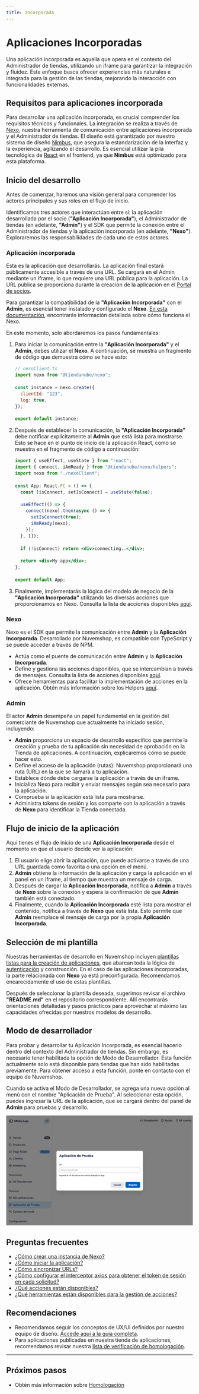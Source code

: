 ```yaml
---
title: Incorporada
---
```


# Aplicaciones Incorporadas

Una aplicación incorporada es aquella que opera en el contexto del Administrador de tiendas, utilizando un iframe para garantizar la integración y fluidez. Este enfoque busca ofrecer experiencias más naturales e integrada para la gestión de las tiendas, mejorando la interacción con funcionalidades externas.

## Requisitos para aplicaciones incorporada

Para desarrollar una aplicación incorporada, es crucial comprender los requisitos técnicos y funcionales. La integración se realiza a través de [Nexo](../developer-tools//nexo.md), nuestra herramienta de comunicación entre aplicaciones incorporada y el Administrador de tiendas. El diseño está garantizado por nuestro sistema de diseño [Nimbus](../developer-tools/nimbus.md), que asegura la estandarización de la interfaz y la experiencia, agilizando el desarrollo. Es esencial utilizar la pila tecnológica de [React](https://react.dev) en el frontend, ya que **Nimbus** está optimizado para esta plataforma.

## Inicio del desarrollo

Antes de comenzar, haremos una visión general para comprender los actores principales y sus roles en el flujo de inicio.

Identificamos tres actores que interactúan entre sí: la aplicación desarrollada por el socio (**"Aplicación Incorporada"**), el Administrador de tiendas (en adelante, **"Admin"**) y el SDK que permite la conexión entre el Administrador de tiendas y la aplicación incorporada (en adelante, **"Nexo"**). Exploraremos las responsabilidades de cada uno de estos actores.

### Aplicación incorporada

Esta es la aplicación que desarrollarás. La aplicación final estará públicamente accesible a través de una URL. Se cargará en el Admin mediante un iframe, lo que requiere una URL pública para la aplicación. La URL pública se proporciona durante la creación de la aplicación en el [Portal de socios](https://partners.nuvemshop.com.br).

Para garantizar la compatibilidad de la **"Aplicación Incorporada"** con el **Admin**, es esencial tener instalado y configurado el **Nexo**. [En esta documentación](../developer-tools//nexo.md), encontrarás información detallada sobre cómo funciona el Nexo.

En este momento, solo abordaremos los pasos fundamentales:

1. Para iniciar la comunicación entre la **"Aplicación Incorporada"** y el **Admin**, debes utilizar el **Nexo**. A continuación, se muestra un fragmento de código que demuestra cómo se hace esto:

   ```jsx
   // nexoClient.ts
   import nexo from "@tiendanube/nexo";

   const instance = nexo.create({
     clientId: "123",
     log: true,
   });

   export default instance;
   ```

2. Después de establecer la comunicación, la **"Aplicación Incorporada"** debe notificar explícitamente al **Admin** que está lista para mostrarse. Esto se hace en el punto de inicio de la aplicación React, como se muestra en el fragmento de código a continuación:

   ```jsx
   import { useEffect, useState } from "react";
   import { connect, iAmReady } from "@tiendanube/nexo/helpers";
   import nexo from "./nexoClient";

   const App: React.FC = () => {
     const [isConnect, setIsConnect] = useState(false);

     useEffect(() => {
       connect(nexo).then(async () => {
         setIsConnect(true);
         iAmReady(nexo);
       });
     }, []);

     if (!isConnect) return <div>connecting..</div>;

     return <div>My app</div>;
   };

   export default App;
   ```

3. Finalmente, implementarás la lógica del modelo de negocio de la **"Aplicación Incorporada"** utilizando las diversas acciones que proporcionamos en Nexo. Consulta la lista de acciones disponibles [aquí](../developer-tools/nexo.md#actions).

### Nexo

Nexo es el SDK que permite la comunicación entre **Admin** y la **Aplicación Incorporada**. Desarrollado por Nuvemshop, es compatible con TypeScript y se puede acceder a través de NPM.

- Actúa como el puente de comunicación entre **Admin** y la **Aplicación Incorporada**.
- Define y gestiona las acciones disponibles, que se intercambian a través de mensajes. Consulta la lista de acciones disponibles [aquí](../developer-tools/nexo.md#actions).
- Ofrece herramientas para facilitar la implementación de acciones en la aplicación. Obtén más información sobre los Helpers [aquí](../developer-tools/nexo.md#helpers).

### Admin

El actor **Admin** desempeña un papel fundamental en la gestión del comerciante de Nuvemshop que actualmente ha iniciado sesión, incluyendo:

- **Admin** proporciona un espacio de desarrollo específico que permite la creación y prueba de tu aplicación sin necesidad de aprobación en la Tienda de aplicaciones. A continuación, explicaremos cómo se puede hacer esto.
- Define el acceso de la aplicación (rutas): Nuvemshop proporcionará una ruta (URL) en la que se llamará a tu aplicación.
- Establece dónde debe cargarse la aplicación a través de un iframe.
- Inicializa Nexo para recibir y enviar mensajes según sea necesario para la aplicación.
- Comprueba si la aplicación está lista para mostrarse.
- Administra tokens de sesión y los comparte con la aplicación a través de **Nexo** para identificar la Tienda conectada.

## Flujo de inicio de la aplicación

Aquí tienes el flujo de inicio de una **Aplicación Incorporada** desde el momento en que el usuario decide ver la aplicación:

1. El usuario elige abrir la aplicación, que puede activarse a través de una URL guardada como favorita o una opción en el menú.
2. **Admin** obtiene la información de la aplicación y carga la aplicación en el panel en un iframe, al tiempo que muestra un mensaje de carga.
3. Después de cargar la **Aplicación Incorporada**, notifica a **Admin** a través de **Nexo** sobre la conexión y espera la confirmación de que **Admin** también está conectado.
4. Finalmente, cuando la **Aplicación Incorporada** esté lista para mostrar el contenido, notifica a través de **Nexo** que está lista. Esto permite que **Admin** reemplace el mensaje de carga por la propia **Aplicación Incorporada**.

## Selección de mi plantilla

Nuestras herramientas de desarrollo en Nuvemshop incluyen [plantillas listas para la creación de aplicaciones](../developer-tools/templates#tipos-de-template), que abarcan toda la lógica de [autenticación](../applications/overview#autenticando-seu-aplicativo) y construcción. En el caso de las aplicaciones incorporadas, la parte relacionada con **Nexo** ya está preconfigurada. Recomendamos encarecidamente el uso de estas plantillas.

Después de seleccionar la plantilla deseada, sugerimos revisar el archivo **"README.md"** en el repositorio correspondiente. Allí encontrarás orientaciones detalladas y pasos prácticos para aprovechar al máximo las capacidades ofrecidas por nuestros modelos de desarrollo.

## Modo de desarrollador

Para probar y desarrollar tu Aplicación Incorporada, es esencial hacerlo dentro del contexto del Administrador de tiendas. Sin embargo, es necesario tener habilitada la opción de Modo de Desarrollador. Esta función actualmente solo está disponible para tiendas que han sido habilitadas previamente. Para obtener acceso a esta función, ponte en contacto con el equipo de Nuvemshop.

Cuando se activa el Modo de Desarrollador, se agrega una nueva opción al menú con el nombre "Aplicación de Prueba". Al seleccionar esta opción, puedes ingresar la URL de la aplicación, que se cargará dentro del panel de **Admin** para pruebas y desarrollo.

![Modo de desarrollo](../../../../../static/img/dev-mode.png "Modo de desarrollo")

## Preguntas frecuentes

- [¿Cómo crear una instancia de Nexo?](../developer-tools/nexo#create-a-nexo-instance)
- [¿Cómo iniciar la aplicación?](../developer-tools/nexo#check-if-the-app-is-connected)
- [¿Cómo sincronizar URLs?](../developer-tools/nexo#enable-route-synchronization)
- [¿Cómo configurar el interceptor axios para obtener el token de sesión en cada solicitud?](../developer-tools/nexo#get-session-token)
- [¿Qué acciones están disponibles?](../developer-tools/nexo#actions)
- [¿Qué herramientas están disponibles para la gestión de acciones?](../developer-tools/nexo#helpers)

## Recomendaciones

- Recomendamos seguir los conceptos de UX/UI definidos por nuestro equipo de diseño. [Accede aquí a la guía completa](../design-guidelines/overview.md).
- Para aplicaciones publicadas en nuestra tienda de aplicaciones, recomendamos revisar nuestra [lista de verificación de homologación](../homologation/overview.md).

---

## Próximos pasos

- Obtén más información sobre [Homologación](../homologation/overview.md)
